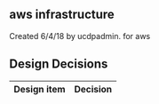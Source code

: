 ## aws infrastructure

Created 6/4/18 by ucdpadmin. for aws


## Design Decisions
| Design item                | Decision|
| :----------------------------------- | :--------------------------------------------------------------------------------|

